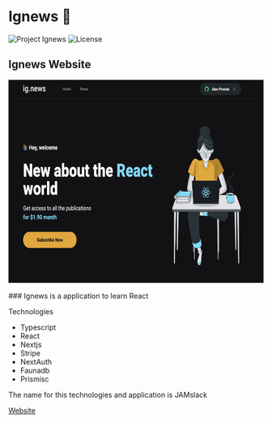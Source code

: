 # Ignews 📝

![Project Ignews](https://img.shields.io/badge/AlanPoveda-Ignews-green)
![License](https://img.shields.io/github/license/AlanPoveda/ignews)

## Ignews Website
<p align="center">
    <img src="/public/ReadmeImgs/ignews.png" width="700" height="400">
</p>
### Ignews is a application to learn React

Technologies

- Typescript
- React
- Nextjs
- Stripe
- NextAuth
- Faunadb
- Prismisc

The name for this technologies and application is JAMslack

[Website](https://ignews-g8yafjmxa-alanpoveda.vercel.app)